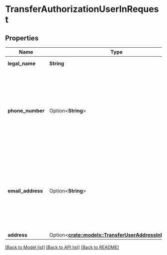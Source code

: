 # TransferAuthorizationUserInRequest

## Properties

Name | Type | Description | Notes
------------ | ------------- | ------------- | -------------
**legal_name** | **String** | The user's legal name. | 
**phone_number** | Option<**String**> | The user's phone number. In order to qualify for a guaranteed transfer, at least one of `phone_number` or `email_address` must be provided. | [optional]
**email_address** | Option<**String**> | The user's email address. In order to qualify for a guaranteed transfer, at least one of `phone_number` or `email_address` must be provided. | [optional]
**address** | Option<[**crate::models::TransferUserAddressInRequest**](TransferUserAddressInRequest.md)> |  | [optional]

[[Back to Model list]](../README.md#documentation-for-models) [[Back to API list]](../README.md#documentation-for-api-endpoints) [[Back to README]](../README.md)


